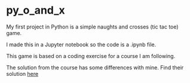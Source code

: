 # py_o_and_x
My first project in Python is a simple naughts and crosses (tic tac toe) game.

I made this in a Jupyter notebook so the code is a .ipynb file.

This game is based on a coding exercise for a course I am following. 

The solution from the course has some differences with mine. 
Find their solution [here](https://github.com/Pierian-Data/Complete-Python-3-Bootcamp/blob/master/04-Milestone%20Project%20-%201/03-Milestone%20Project%201%20-%20Complete%20Walkthrough%20Solution.ipynb)
